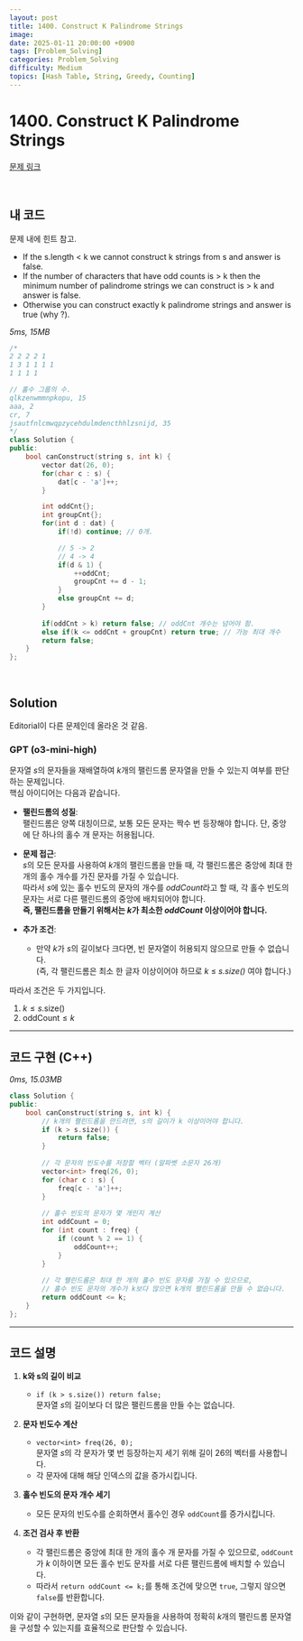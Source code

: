 ```yaml
---
layout: post
title: 1400. Construct K Palindrome Strings
image: 
date: 2025-01-11 20:00:00 +0900
tags: [Problem_Solving]
categories: Problem_Solving
difficulty: Medium
topics: [Hash Table, String, Greedy, Counting]
---
```


# 1400. Construct K Palindrome Strings
[문제 링크](https://leetcode.com/problems/construct-k-palindrome-strings/description/?envType=daily-question&envId=2025-01-11)

<br/>

## 내 코드
문제 내에 힌트 참고.
- If the s.length < k we cannot construct k strings from s and answer is false.
- If the number of characters that have odd counts is > k then the minimum number of palindrome strings we can construct is > k and answer is false.
- Otherwise you can construct exactly k palindrome strings and answer is true (why ?).

*5ms, 15MB*
```cpp
/* 
2 2 2 2 1
1 3 1 1 1 1
1 1 1 1

// 홀수 그룹의 수.
qlkzenwmmnpkopu, 15
aaa, 2
cr, 7
jsautfnlcmwqpzycehdulmdencthhlzsnijd, 35
*/
class Solution {
public:
    bool canConstruct(string s, int k) {
        vector dat(26, 0);
        for(char c : s) {
            dat[c - 'a']++;
        }

        int oddCnt{};
        int groupCnt{};
        for(int d : dat) {
            if(!d) continue; // 0개.

            // 5 -> 2
            // 4 -> 4
            if(d & 1) {
                ++oddCnt;
                groupCnt += d - 1;
            }
            else groupCnt += d;
        }
        
        if(oddCnt > k) return false; // oddCnt 개수는 넘어야 함.
        else if(k <= oddCnt + groupCnt) return true; // 가능 최대 개수
        return false;
    }
};
```

<br/>

## Solution
Editorial이 다른 문제인데 올라온 것 같음.

### GPT (o3-mini-high)
문자열 *s*의 문자들을 재배열하여 *k*개의 팰린드롬 문자열을 만들 수 있는지 여부를 판단하는 문제입니다.  
핵심 아이디어는 다음과 같습니다.

- **팰린드롬의 성질**:  
  팰린드롬은 양쪽 대칭이므로, 보통 모든 문자는 짝수 번 등장해야 합니다. 단, 중앙에 단 하나의 홀수 개 문자는 허용됩니다.
  
- **문제 접근**:  
  *s*의 모든 문자를 사용하여 *k*개의 팰린드롬을 만들 때, 각 팰린드롬은 중앙에 최대 한 개의 홀수 개수를 가진 문자를 가질 수 있습니다.  
  따라서 *s*에 있는 홀수 빈도의 문자의 개수를 *oddCount*라고 할 때, 각 홀수 빈도의 문자는 서로 다른 팰린드롬의 중앙에 배치되어야 합니다.  
  **즉, 팰린드롬을 만들기 위해서는 *k*가 최소한 *oddCount* 이상이어야 합니다.**

- **추가 조건**:  
  - 만약 *k*가 *s*의 길이보다 크다면, 빈 문자열이 허용되지 않으므로 만들 수 없습니다.  
    (즉, 각 팰린드롬은 최소 한 글자 이상이어야 하므로 *k* ≤ *s.size()* 여야 합니다.)

따라서 조건은 두 가지입니다.
1. $k \le s.\text{size()}$
2. $\text{oddCount} \le k$

---

## 코드 구현 (C++)

*0ms, 15.03MB*
```cpp
class Solution {
public:
    bool canConstruct(string s, int k) {
        // k개의 팰린드롬을 만드려면, s의 길이가 k 이상이어야 합니다.
        if (k > s.size()) {
            return false;
        }
        
        // 각 문자의 빈도수를 저장할 벡터 (알파벳 소문자 26개)
        vector<int> freq(26, 0);
        for (char c : s) {
            freq[c - 'a']++;
        }
        
        // 홀수 빈도의 문자가 몇 개인지 계산
        int oddCount = 0;
        for (int count : freq) {
            if (count % 2 == 1) {
                oddCount++;
            }
        }
        
        // 각 팰린드롬은 최대 한 개의 홀수 빈도 문자를 가질 수 있으므로,
        // 홀수 빈도 문자의 개수가 k보다 많으면 k개의 팰린드롬을 만들 수 없습니다.
        return oddCount <= k;
    }
};
```

---

## 코드 설명

1. **k와 s의 길이 비교**  
   - `if (k > s.size()) return false;`  
     문자열 *s*의 길이보다 더 많은 팰린드롬을 만들 수는 없습니다.
   
2. **문자 빈도수 계산**  
   - `vector<int> freq(26, 0);`  
     문자열 *s*의 각 문자가 몇 번 등장하는지 세기 위해 길이 26의 벡터를 사용합니다.
   - 각 문자에 대해 해당 인덱스의 값을 증가시킵니다.
   
3. **홀수 빈도의 문자 개수 세기**  
   - 모든 문자의 빈도수를 순회하면서 홀수인 경우 `oddCount`를 증가시킵니다.
   
4. **조건 검사 후 반환**  
   - 각 팰린드롬은 중앙에 최대 한 개의 홀수 개 문자를 가질 수 있으므로, `oddCount`가 *k* 이하이면 모든 홀수 빈도 문자를 서로 다른 팰린드롬에 배치할 수 있습니다.
   - 따라서 `return oddCount <= k;`를 통해 조건에 맞으면 `true`, 그렇지 않으면 `false`를 반환합니다.

이와 같이 구현하면, 문자열 *s*의 모든 문자들을 사용하여 정확히 *k*개의 팰린드롬 문자열을 구성할 수 있는지를 효율적으로 판단할 수 있습니다.

<br/>
